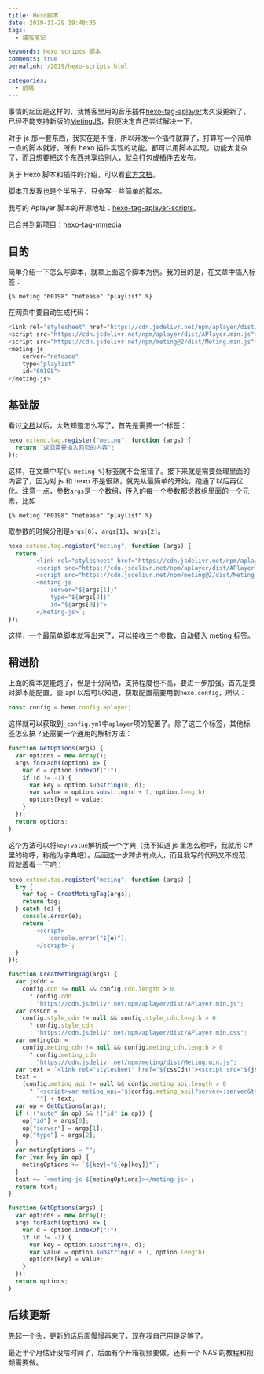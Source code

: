 ```yaml
---
title: Hexo脚本
date: 2019-11-29 19:48:35
tags:
  - 建站笔记

keywords: Hexo scripts 脚本
comments: true
permalink: /2019/hexo-scripts.html

categories:
  - 前端
---
```


事情的起因是这样的，我博客里用的音乐插件[hexo-tag-aplayer](https://github.com/MoePlayer/hexo-tag-aplayer)太久没更新了，已经不能支持新版的[MetingJS](https://github.com/metowolf/MetingJS)，我便决定自己尝试解决一下。

<!-- more -->

<Meting id="7666951595" server="tencent" type="playlist" />

对于 js 那一套东西，我实在是不懂，所以开发一个插件就算了，打算写一个简单一点的脚本就好。所有 hexo 插件实现的功能，都可以用脚本实现，功能太复杂了，而且想要把这个东西共享给别人，就会打包成插件去发布。

关于 Hexo 脚本和插件的介绍，可以看[官方文档](https://hexo.io/zh-cn/docs/plugins#%E8%84%9A%E6%9C%AC%EF%BC%88Scripts%EF%BC%89)。

脚本开发我也是个半吊子，只会写一些简单的脚本。

我写的 Aplayer 脚本的开源地址：[hexo-tag-aplayer-scripts](https://github.com/MonoLogueChi/hexo-tag-aplayer-scripts)。

已合并到新项目：[hexo-tag-mmedia](https://github.com/u2sb/hexo-tag-mmedia)

## 目的

简单介绍一下怎么写脚本，就拿上面这个脚本为例。我的目的是，在文章中插入标签：

```
{% meting "60198" "netease" "playlist" %}
```

在网页中要自动生成代码：

```js
<link rel="stylesheet" href="https://cdn.jsdelivr.net/npm/aplayer/dist/APlayer.min.css">
<script src="https://cdn.jsdelivr.net/npm/aplayer/dist/APlayer.min.js"></script>
<script src="https://cdn.jsdelivr.net/npm/meting@2/dist/Meting.min.js"></script>
<meting-js
	server="netease"
	type="playlist"
	id="60198">
</meting-js>
```

## 基础版

看过[文档](https://hexo.io/zh-cn/api/tag)以后，大致知道怎么写了，首先是需要一个标签：

```js
hexo.extend.tag.register("meting", function (args) {
  return "返回需要插入网页的内容";
});
```

这样，在文章中写`{% meting %}`标签就不会报错了。接下来就是需要处理里面的内容了，因为对 js 和 hexo 不是很熟，就先从最简单的开始，跑通了以后再优化。注意一点，参数`args`是一个数组，传入的每一个参数都说数组里面的一个元素，比如

```
{% meting "60198" "netease" "playlist" %}
```

取参数的时候分别是`args[0]`、`args[1]`、`args[2]`。

```js
hexo.extend.tag.register("meting", function (args) {
  return `
        <link rel="stylesheet" href="https://cdn.jsdelivr.net/npm/aplayer/dist/APlayer.min.css">
        <script src="https://cdn.jsdelivr.net/npm/aplayer/dist/APlayer.min.js"></script>
        <script src="https://cdn.jsdelivr.net/npm/meting@2/dist/Meting.min.js"></script>
        <meting-js
	        server="${args[1]}"
	        type="${args[2]}"
	        id="${args[0]}">
        </meting-js>`;
});
```

这样，一个最简单脚本就写出来了，可以接收三个参数，自动插入 meting 标签。

## 稍进阶

上面的脚本是能跑了，但是十分简陋，支持程度也不高，要进一步加强。首先是要对脚本能配置，查 api 以后可以知道，获取配置需要用到`hexo.config`，所以：

```js
const config = hexo.config.aplayer;
```

这样就可以获取到`_config.yml`中`aplayer`项的配置了。除了这三个标签，其他标签怎么搞？还需要一个通用的解析方法：

```js
function GetOptions(args) {
  var options = new Array();
  args.forEach((option) => {
    var d = option.indexOf(":");
    if (d != -1) {
      var key = option.substring(0, d);
      var value = option.substring(d + 1, option.length);
      options[key] = value;
    }
  });
  return options;
}
```

这个方法可以将`key:value`解析成一个字典（我不知道 js 里怎么称呼，我就用 C#里的称呼，称他为字典吧）。后面这一步跨步有点大，而且我写的代码又不规范，将就着看一下吧：

```js
hexo.extend.tag.register("meting", function (args) {
  try {
    var tag = CreatMetingTag(args);
    return tag;
  } catch (e) {
    console.error(e);
    return `
		<script>
			console.error("${e}");
		</script>`;
  }
});

function CreatMetingTag(args) {
  var jsCdn =
    config.cdn != null && config.cdn.length > 0
      ? config.cdn
      : "https://cdn.jsdelivr.net/npm/aplayer/dist/APlayer.min.js";
  var cssCdn =
    config.style_cdn != null && config.style_cdn.length > 0
      ? config.style_cdn
      : "https://cdn.jsdelivr.net/npm/aplayer/dist/APlayer.min.css";
  var metingCdn =
    config.meting_cdn != null && config.meting_cdn.length > 0
      ? config.meting_cdn
      : "https://cdn.jsdelivr.net/npm/meting/dist/Meting.min.js";
  var text = `<link rel="stylesheet" href="${cssCdn}"><script src="${jsCdn}"></script><script src="${metingCdn}"></script>`;
  text =
    (config.meting_api != null && config.meting_api.length > 0
      ? `<script>var meting_api='${config.meting_api}?server=:server&type=:type&id=:id&auth=:auth&r=:r';</script>`
      : "") + text;
  var op = GetOptions(args);
  if (!("auto" in op) && !("id" in op)) {
    op["id"] = args[0];
    op["server"] = args[1];
    op["type"] = args[2];
  }
  var metingOptions = "";
  for (var key in op) {
    metingOptions += `${key}="${op[key]}"`;
  }
  text += `<meting-js ${metingOptions}></meting-js>`;
  return text;
}

function GetOptions(args) {
  var options = new Array();
  args.forEach((option) => {
    var d = option.indexOf(":");
    if (d != -1) {
      var key = option.substring(0, d);
      var value = option.substring(d + 1, option.length);
      options[key] = value;
    }
  });
  return options;
}
```

## 后续更新

先起一个头，更新的话后面慢慢再来了，现在我自己用是足够了。

最近半个月估计没啥时间了，后面有个开箱视频要做，还有一个 NAS 的教程和视频需要做。
